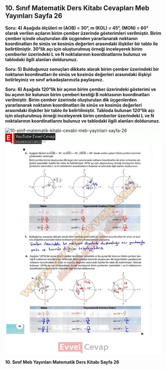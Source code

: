 ## 10. Sınıf Matematik Ders Kitabı Cevapları Meb Yayınları Sayfa 26

**Soru: 4) Aşağıda ölçüleri m (AOB) = 30°, m (KOL) = 45°, (MON) = 60° olarak verilen açıların birim çember üzerinde gösterimleri verilmiştir. Birim çember içinde oluşturulan dik üçgenden yararlanarak noktanın koordinatları ile sinüs ve kosinüs değerleri arasındaki ilişkiler bir tablo ile belirtilmiştir. 30°lik açı için oluşturulmuş örneği inceleyerek birim çemberler üzerindeki L ve N noktalarının koordinatlarını bulunuz ve tablodaki ilgili alanları doldurunuz.**

**Soru: 5) Bulduğunuz sonuçları dikkate alarak birim çember üzerindeki bir noktanın koordinatları ile sinüs ve kosinüs değerleri arasındaki ilişkiyi belirleyiniz ve sınıf arkadaşlarınızla paylaşınız.**

**Soru: 6) Aşağıda 120°lik bir açının birim çember üzerindeki gösterimi ve bu açının bir kolunun birim çemberi kestiği B noktasının koordinatları verilmiştir. Birim çember üzerinde oluşturulan dik üçgenlerden yararlanarak noktanın koordinatları ile sinüs ve kosinüs değerleri arasındaki ilişkiler bir tablo ile belirtilmiştir. Tabloda bulunan 120°lik açı için oluşturulmuş örneği inceleyerek birim çemberler üzerindeki L ve N noktalarının koordinatlarını bulunuz ve tablodaki ilgili alanları doldurunuz.**

![10-sinif-matematik-kitabi-cevabi-meb-yayinlari-sayfa-26]()![10-sinif-matematik-kitabi-cevabi-meb-yayinlari-sayfa-26](./image1.webp)

**10. Sınıf Meb Yayınları Matematik Ders Kitabı Sayfa 26**